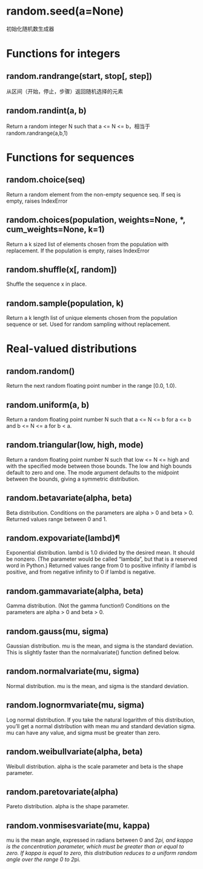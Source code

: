 # random.seed(a=None)
初始化随机数生成器


# Functions for integers
## random.randrange(start, stop[, step])
从区间（开始，停止，步骤）返回随机选择的元素

## random.randint(a, b)
Return a random integer N such that a <= N <= b，相当于random.randrange(a,b,1)

# Functions for sequences
## random.choice(seq)
Return a random element from the non-empty sequence seq. If seq is empty, raises IndexError

## random.choices(population, weights=None, *, cum_weights=None, k=1)
Return a k sized list of elements chosen from the population with replacement. If the population is empty, raises IndexError

## random.shuffle(x[, random])
Shuffle the sequence x in place.

## random.sample(population, k)
Return a k length list of unique elements chosen from the population sequence or set. Used for random sampling without replacement.

# Real-valued distributions
## random.random()
Return the next random floating point number in the range [0.0, 1.0).

## random.uniform(a, b)
Return a random floating point number N such that a <= N <= b for a <= b and b <= N <= a for b < a.

## random.triangular(low, high, mode)
Return a random floating point number N such that low <= N <= high and with the specified mode between those bounds. The low
and high bounds default to zero and one. The mode argument defaults to the midpoint between the bounds, giving a symmetric 
distribution.

## random.betavariate(alpha, beta)
Beta distribution. Conditions on the parameters are alpha > 0 and beta > 0. Returned values range between 0 and 1.

## random.expovariate(lambd)¶
Exponential distribution. lambd is 1.0 divided by the desired mean. It should be nonzero. (The parameter would be called
“lambda”, but that is a reserved word in Python.) Returned values range from 0 to positive infinity if lambd is positive, 
and from negative infinity to 0 if lambd is negative.

## random.gammavariate(alpha, beta)
Gamma distribution. (Not the gamma function!) Conditions on the parameters are alpha > 0 and beta > 0.

## random.gauss(mu, sigma)
Gaussian distribution. mu is the mean, and sigma is the standard deviation. This is slightly faster than the normalvariate() function defined below.

## random.normalvariate(mu, sigma)
Normal distribution. mu is the mean, and sigma is the standard deviation.

## random.lognormvariate(mu, sigma)
Log normal distribution. If you take the natural logarithm of this distribution, you’ll get a normal distribution with 
mean mu and standard deviation sigma. mu can have any value, and sigma must be greater than zero.

## random.weibullvariate(alpha, beta)
Weibull distribution. alpha is the scale parameter and beta is the shape parameter.

## random.paretovariate(alpha)
Pareto distribution. alpha is the shape parameter.

## random.vonmisesvariate(mu, kappa)
mu is the mean angle, expressed in radians between 0 and 2*pi, and kappa is the concentration parameter, which must be
greater than or equal to zero. If kappa is equal to zero, this distribution reduces to a uniform random angle over the 
range 0 to 2*pi.







